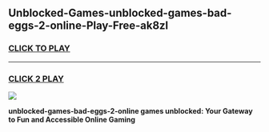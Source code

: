 
## Unblocked-Games-unblocked-games-bad-eggs-2-online-Play-Free-ak8zl
<h3>
<a href="https://premium76.site?title=unblocked-games-bad-eggs-2-online&ref=09A">CLICK TO PLAY</a></h3>
<hr>

<h3>
<a href="https://premium76.site?title=unblocked-games-bad-eggs-2-online&ref=09A">CLICK 2 PLAY</a>
  
</h3>

<a href="https://premium76.site?title=unblocked-games-bad-eggs-2-online&ref=09A"><img src="https://clearcache.store/games.png"></a>


**unblocked-games-bad-eggs-2-online games unblocked: Your Gateway to Fun and Accessible Online Gaming**
